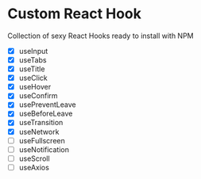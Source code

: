 # Custom React Hook

Collection of sexy React Hooks ready to install with NPM

- [x] useInput
- [x] useTabs
- [x] useTitle
- [x] useClick
- [x] useHover
- [x] useConfirm
- [x] usePreventLeave
- [x] useBeforeLeave
- [x] useTransition
- [x] useNetwork
- [ ] useFullscreen
- [ ] useNotification
- [ ] useScroll
- [ ] useAxios